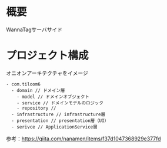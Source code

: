 # 概要

WannaTagサーバサイド

# プロジェクト構成

オニオンアーキテクチャをイメージ

```
- com.tiloom6
  - domain // ドメイン層
    - model // ドメインオブジェクト
    - service // ドメインモデルのロジック
    - repository // 
  - infrastructure // infrastructure層
  - presentation // presentation層（UI）
  - serivce // ApplicationService層
```

参考：https://qiita.com/nanamen/items/f37d1047368929e377fd